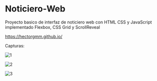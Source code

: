 # Noticiero-Web

Proyecto basico de interfaz de noticiero web con HTML CSS y JavaScript implementado Flexbox, CSS Grid y ScrollReveal


https://hectorgmm.github.io/

Capturas:

![1](https://user-images.githubusercontent.com/63277362/106226199-4b44c780-61ac-11eb-8610-fad1257d2190.png)


![2](https://user-images.githubusercontent.com/63277362/106226214-54ce2f80-61ac-11eb-9eff-d7fc64be242d.png)


![3](https://user-images.githubusercontent.com/63277362/106226219-55ff5c80-61ac-11eb-933c-f3b721288d3d.png)






